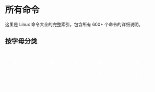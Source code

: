 # 所有命令

这里是 Linux 命令大全的完整索引，包含所有 600+ 个命令的详细说明。

## 按字母分类

<div class="alphabet-nav">
  <a href="#a">A</a>
  <a href="#b">B</a>
  <a href="#c">C</a>
  <a href="#d">D</a>
  <a href="#e">E</a>
  <a href="#f">F</a>
  <a href="#g">G</a>
  <a href="#h">H</a>
  <a href="#i">I</a>
  <a href="#j">J</a>
  <a href="#k">K</a>
  <a href="#l">L</a>
  <a href="#m">M</a>
  <a href="#n">N</a>
  <a href="#o">O</a>
  <a href="#p">P</a>
  <a href="#q">Q</a>
  <a href="#r">R</a>
  <a href="#s">S</a>
  <a href="#t">T</a>
  <a href="#u">U</a>
  <a href="#v">V</a>
  <a href="#w">W</a>
  <a href="#x">X</a>
  <a href="#y">Y</a>
  <a href="#z">Z</a>
  <a href="#7">7</a>
</div>

<script setup>
import { ref, onMounted } from 'vue'
import fs from 'fs'
import path from 'path'

const commandGroups = ref({})

onMounted(async () => {
  try {
    // 动态加载命令列表
    const response = await fetch('/api/commands')
    if (response.ok) {
      const data = await response.json()
      commandGroups.value = data
    } else {
      // 备用方案：静态命令列表
      commandGroups.value = await generateCommandList()
    }
  } catch (error) {
    console.warn('Failed to load commands:', error)
    commandGroups.value = await generateCommandList()
  }
})

// 生成静态命令列表的备用方案
async function generateCommandList() {
  const commands = [
    '7z', 'ab', 'accept', 'ack', 'ag', 'alias', 'apachectl', 'apk', 'apropos', 'apt-get',
    'apt-key', 'apt-sortpkgs', 'aptitude', 'ar', 'arch', 'arj', 'arp', 'arpd', 'arping',
    'arptables', 'arpwatch', 'as', 'at', 'atop', 'atq', 'atrm', 'awk', 'axel', 'badblocks',
    // ... 这里可以包含所有命令
  ]
  
  const groups = {}
  commands.forEach(cmd => {
    const firstLetter = cmd[0].toUpperCase()
    if (!groups[firstLetter]) {
      groups[firstLetter] = []
    }
    groups[firstLetter].push(cmd)
  })
  
  return groups
}
</script>

<template>
  <div v-for="(commands, letter) in commandGroups" :key="letter" class="command-section">
    <h2 :id="letter.toLowerCase()">{{ letter }}</h2>
    <div class="commands-grid">
      <a 
        v-for="command in commands" 
        :key="command" 
        :href="`/command/${command}`"
        class="command-link"
      >
        {{ command }}
      </a>
    </div>
  </div>
</template>

<style scoped>
.alphabet-nav {
  display: flex;
  flex-wrap: wrap;
  gap: 8px;
  margin: 24px 0;
  padding: 16px;
  background: var(--vp-c-bg-alt);
  border-radius: 8px;
  justify-content: center;
}

.alphabet-nav a {
  display: inline-block;
  width: 32px;
  height: 32px;
  line-height: 32px;
  text-align: center;
  background: var(--vp-c-brand);
  color: white;
  text-decoration: none;
  border-radius: 50%;
  font-weight: bold;
  font-size: 14px;
  transition: all 0.2s;
}

.alphabet-nav a:hover {
  background: var(--vp-c-brand-dark);
  transform: scale(1.1);
}

.command-section {
  margin: 32px 0;
}

.command-section h2 {
  padding-bottom: 8px;
  border-bottom: 2px solid var(--vp-c-brand);
  color: var(--vp-c-brand);
}

.commands-grid {
  display: grid;
  grid-template-columns: repeat(auto-fill, minmax(120px, 1fr));
  gap: 8px;
  margin: 16px 0;
}

.command-link {
  display: block;
  padding: 8px 12px;
  background: var(--vp-c-bg-alt);
  border: 1px solid var(--vp-c-border);
  border-radius: 4px;
  text-decoration: none;
  color: var(--vp-c-text-1);
  font-family: var(--vp-font-family-mono);
  font-size: 14px;
  text-align: center;
  transition: all 0.2s;
}

.command-link:hover {
  border-color: var(--vp-c-brand);
  color: var(--vp-c-brand);
  background: var(--vp-c-brand-light);
}

@media (max-width: 768px) {
  .alphabet-nav {
    gap: 4px;
  }
  
  .alphabet-nav a {
    width: 28px;
    height: 28px;
    line-height: 28px;
    font-size: 12px;
  }
  
  .commands-grid {
    grid-template-columns: repeat(auto-fill, minmax(100px, 1fr));
  }
}
</style>
